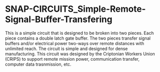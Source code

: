 # SNAP-CIRCUITS_Simple-Remote-Signal-Buffer-Transfering
This is a simple circuit that is designed to be broken into two pieces. Each piece contains a double latch gate buffer. The two pieces transfer signal buffers and/or electrical power two-ways over remote distances with unlimited reach. The circuit is simple and designed for dense manufacturing. This circuit was designed by the Criptonian Workers Union (CRIPS) to support remote mission power, communication transfer, computer data trasnmission, etc.

